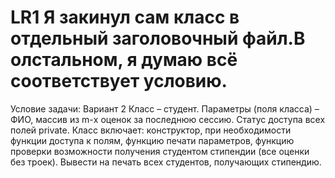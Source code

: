 # LR1 Я закинул сам класс в отдельный заголовочный файл.В олстальном, я думаю всё соответствует условию.
Условие задачи:
Вариант 2 Класс – студент. Параметры (поля класса) – ФИО, массив из m-х оценок за последнюю сессию. Статус доступа всех полей private. Класс включает: конструктор, при необходимости функции доступа к полям, функцию печати параметров, функцию проверки возможности получения студентом стипендии (все оценки без троек). Вывести на печать всех студентов, получающих стипендию. 
